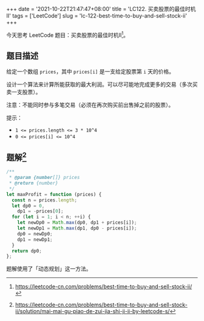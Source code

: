 +++
date = '2021-10-22T21:47:47+08:00'
title = 'LC122. 买卖股票的最佳时机II'
tags = ['LeetCode']
slug = 'lc-122-best-time-to-buy-and-sell-stock-ii'
+++

今天思考 LeetCode 题目：买卖股票的最佳时机II[^1]。

## 题目描述

给定一个数组 `prices`，其中 `prices[i]` 是一支给定股票第 `i` 天的价格。

设计一个算法来计算所能获取的最大利润。可以尽可能地完成更多的交易（多次买卖一支股票）。

注意：不能同时参与多笔交易（必须在再次购买前出售掉之前的股票）。

提示：

- `1 <= prices.length <= 3 * 10^4`
- `0 <= prices[i] <= 10^4`

## 题解[^2]

```js
/**
 * @param {number[]} prices
 * @return {number}
 */
let maxProfit = function (prices) {
  const n = prices.length;
  let dp0 = 0,
    dp1 = -prices[0];
  for (let i = 1; i < n; ++i) {
    let newDp0 = Math.max(dp0, dp1 + prices[i]);
    let newDp1 = Math.max(dp1, dp0 - prices[i]);
    dp0 = newDp0;
    dp1 = newDp1;
  }
  return dp0;
};

```

题解使用了「动态规划」这一方法。

[^1]: https://leetcode-cn.com/problems/best-time-to-buy-and-sell-stock-ii/
[^2]: https://leetcode-cn.com/problems/best-time-to-buy-and-sell-stock-ii/solution/mai-mai-gu-piao-de-zui-jia-shi-ji-ii-by-leetcode-s/
